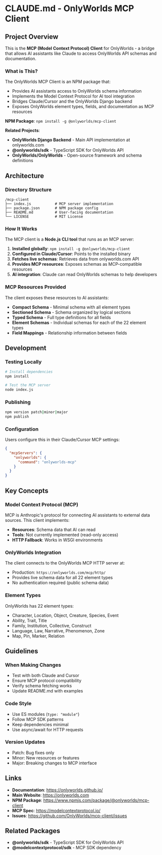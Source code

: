 # CLAUDE.md - OnlyWorlds MCP Client

## Project Overview

This is the **MCP (Model Context Protocol) Client** for OnlyWorlds - a bridge that allows AI assistants like Claude to access OnlyWorlds API schemas and documentation.

### What is This?

The OnlyWorlds MCP Client is an NPM package that:
- Provides AI assistants access to OnlyWorlds schema information
- Implements the Model Context Protocol for AI tool integration
- Bridges Claude/Cursor and the OnlyWorlds Django backend
- Exposes OnlyWorlds element types, fields, and documentation as MCP resources

**NPM Package**: `npm install -g @onlyworlds/mcp-client`

**Related Projects**:
- **OnlyWorlds Django Backend** - Main API implementation at onlyworlds.com
- **@onlyworlds/sdk** - TypeScript SDK for OnlyWorlds API
- **OnlyWorlds/OnlyWorlds** - Open-source framework and schema definitions

## Architecture

### Directory Structure
```
/mcp-client
├── index.js           # MCP server implementation
├── package.json       # NPM package config
├── README.md          # User-facing documentation
└── LICENSE            # MIT License
```

### How It Works

The MCP client is a **Node.js CLI tool** that runs as an MCP server:

1. **Installed globally**: `npm install -g @onlyworlds/mcp-client`
2. **Configured in Claude/Cursor**: Points to the installed binary
3. **Fetches live schemas**: Retrieves data from onlyworlds.com API
4. **Provides MCP resources**: Exposes schemas as MCP-compatible resources
5. **AI integration**: Claude can read OnlyWorlds schemas to help developers

### MCP Resources Provided

The client exposes these resources to AI assistants:
- **Compact Schema** - Minimal schema with all element types
- **Sectioned Schema** - Schema organized by logical sections
- **Typed Schema** - Full type definitions for all fields
- **Element Schemas** - Individual schemas for each of the 22 element types
- **Field Mappings** - Relationship information between fields

## Development

### Testing Locally
```bash
# Install dependencies
npm install

# Test the MCP server
node index.js
```

### Publishing
```bash
npm version patch|minor|major
npm publish
```

### Configuration

Users configure this in their Claude/Cursor MCP settings:
```json
{
  "mcpServers": {
    "onlyworlds": {
      "command": "onlyworlds-mcp"
    }
  }
}
```

## Key Concepts

### Model Context Protocol (MCP)
MCP is Anthropic's protocol for connecting AI assistants to external data sources. This client implements:
- **Resources**: Schema data that AI can read
- **Tools**: Not currently implemented (read-only access)
- **HTTP Fallback**: Works in WSGI environments

### OnlyWorlds Integration
The client connects to the OnlyWorlds MCP HTTP server at:
- Production: `https://onlyworlds.com/mcp/http/`
- Provides live schema data for all 22 element types
- No authentication required (public schema data)

### Element Types
OnlyWorlds has 22 element types:
- Character, Location, Object, Creature, Species, Event
- Ability, Trait, Title
- Family, Institution, Collective, Construct
- Language, Law, Narrative, Phenomenon, Zone
- Map, Pin, Marker, Relation

## Guidelines

### When Making Changes
- Test with both Claude and Cursor
- Ensure MCP protocol compatibility
- Verify schema fetching works
- Update README.md with examples

### Code Style
- Use ES modules (`type: "module"`)
- Follow MCP SDK patterns
- Keep dependencies minimal
- Use async/await for HTTP requests

### Version Updates
- Patch: Bug fixes only
- Minor: New resources or features
- Major: Breaking changes to MCP interface

## Links

- **Documentation**: https://onlyworlds.github.io/
- **Main Website**: https://onlyworlds.com
- **NPM Package**: https://www.npmjs.com/package/@onlyworlds/mcp-client
- **MCP Spec**: https://modelcontextprotocol.io/
- **Issues**: https://github.com/OnlyWorlds/mcp-client/issues

## Related Packages

- **@onlyworlds/sdk** - TypeScript SDK for OnlyWorlds API
- **@modelcontextprotocol/sdk** - MCP SDK dependency
